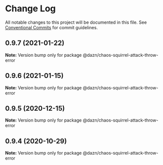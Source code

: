 # Change Log

All notable changes to this project will be documented in this file.
See [Conventional Commits](https://conventionalcommits.org) for commit guidelines.

## 0.9.7 (2021-01-22)

**Note:** Version bump only for package @dazn/chaos-squirrel-attack-throw-error





## 0.9.6 (2021-01-15)

**Note:** Version bump only for package @dazn/chaos-squirrel-attack-throw-error





## 0.9.5 (2020-12-15)

**Note:** Version bump only for package @dazn/chaos-squirrel-attack-throw-error





## 0.9.4 (2020-10-29)

**Note:** Version bump only for package @dazn/chaos-squirrel-attack-throw-error
